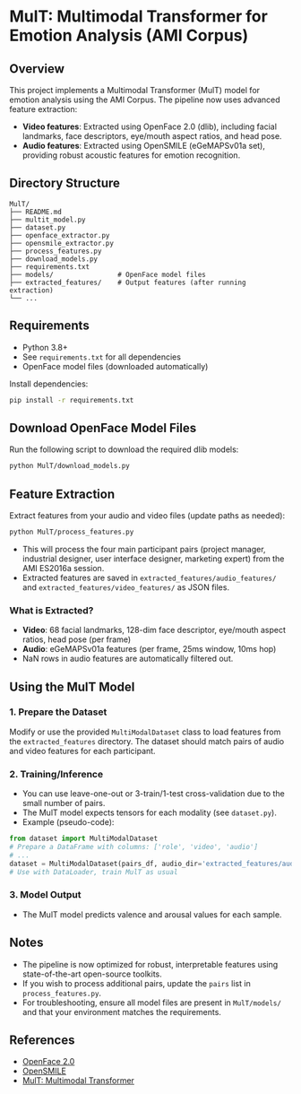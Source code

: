 # MulT: Multimodal Transformer for Emotion Analysis (AMI Corpus)

## Overview
This project implements a Multimodal Transformer (MulT) model for emotion analysis using the AMI Corpus. The pipeline now uses advanced feature extraction:
- **Video features**: Extracted using OpenFace 2.0 (dlib), including facial landmarks, face descriptors, eye/mouth aspect ratios, and head pose.
- **Audio features**: Extracted using OpenSMILE (eGeMAPSv01a set), providing robust acoustic features for emotion recognition.

## Directory Structure
```
MulT/
├── README.md
├── multit_model.py
├── dataset.py
├── openface_extractor.py
├── opensmile_extractor.py
├── process_features.py
├── download_models.py
├── requirements.txt
├── models/                # OpenFace model files
├── extracted_features/    # Output features (after running extraction)
└── ...
```

## Requirements
- Python 3.8+
- See `requirements.txt` for all dependencies
- OpenFace model files (downloaded automatically)

Install dependencies:
```bash
pip install -r requirements.txt
```

## Download OpenFace Model Files
Run the following script to download the required dlib models:
```bash
python MulT/download_models.py
```

## Feature Extraction
Extract features from your audio and video files (update paths as needed):
```bash
python MulT/process_features.py
```
- This will process the four main participant pairs (project manager, industrial designer, user interface designer, marketing expert) from the AMI ES2016a session.
- Extracted features are saved in `extracted_features/audio_features/` and `extracted_features/video_features/` as JSON files.

### What is Extracted?
- **Video**: 68 facial landmarks, 128-dim face descriptor, eye/mouth aspect ratios, head pose (per frame)
- **Audio**: eGeMAPSv01a features (per frame, 25ms window, 10ms hop)
- NaN rows in audio features are automatically filtered out.

## Using the MulT Model

### 1. Prepare the Dataset
Modify or use the provided `MultiModalDataset` class to load features from the `extracted_features` directory. The dataset should match pairs of audio and video features for each participant.

### 2. Training/Inference
- You can use leave-one-out or 3-train/1-test cross-validation due to the small number of pairs.
- The MulT model expects tensors for each modality (see `dataset.py`).
- Example (pseudo-code):
```python
from dataset import MultiModalDataset
# Prepare a DataFrame with columns: ['role', 'video', 'audio']
# ...
dataset = MultiModalDataset(pairs_df, audio_dir='extracted_features/audio_features', video_dir='extracted_features/video_features')
# Use with DataLoader, train MulT as usual
```

### 3. Model Output
- The MulT model predicts valence and arousal values for each sample.

## Notes
- The pipeline is now optimized for robust, interpretable features using state-of-the-art open-source toolkits.
- If you wish to process additional pairs, update the `pairs` list in `process_features.py`.
- For troubleshooting, ensure all model files are present in `MulT/models/` and that your environment matches the requirements.

## References
- [OpenFace 2.0](https://github.com/TadasBaltrusaitis/OpenFace)
- [OpenSMILE](https://audeering.github.io/opensmile/)
- [MulT: Multimodal Transformer](https://arxiv.org/abs/1907.05266) 